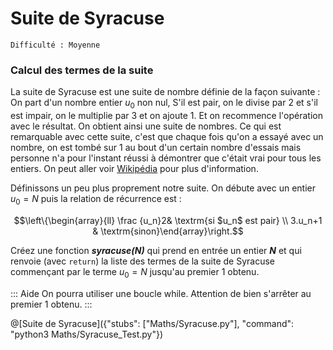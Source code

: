# Suite de Syracuse
`Difficulté : Moyenne`

### Calcul des termes de la suite 

La suite de Syracuse est une suite de nombre définie de la façon suivante : On part d'un nombre entier $`u_0`$ non nul, S'il est pair, on le divise par 2 et s'il est impair, on le multiplie par 3 et on ajoute 1. Et on recommence l'opération avec le résultat. On obtient ainsi une suite de nombres. Ce qui est remarquable avec cette suite, c'est que chaque fois qu'on a essayé avec un nombre, on est tombé sur 1 au bout d'un certain nombre d'essais mais personne n'a pour l'instant réussi à démontrer que c'était vrai pour tous les entiers. On peut aller voir [Wikipédia](https://fr.wikipedia.org/wiki/Conjecture_de_Syracuse) pour plus d'information.

Définissons un peu plus proprement notre suite. On débute avec un entier $`u_0=N`$ puis la relation de récurrence est :
```math
\left\{\begin{array}{ll} \frac {u_n}2& \textrm{si $u_n$ est pair} \\ 3.u_n+1 & \textrm{sinon}\end{array}\right.
```

Créez une fonction ***syracuse(N)*** qui prend en entrée un entier ***N*** et qui renvoie (avec `return`) la liste des termes de la suite de Syracuse commençant par le terme $`u_0=N`$ jusqu'au premier 1 obtenu.

::: Aide
On pourra utiliser une boucle while. Attention de bien s'arrêter au premier 1 obtenu.
:::

@[Suite de Syracuse]({"stubs": ["Maths/Syracuse.py"], "command": "python3 Maths/Syracuse_Test.py"})

